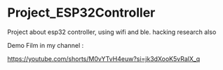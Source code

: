 # Project_ESP32Controller
Project about esp32 controller, using wifi and ble. hacking research also

Demo Film in my channel :

https://youtube.com/shorts/M0vYTvH4euw?si=jk3dXooK5vRalX_q
